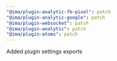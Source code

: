```yaml
---
"@ima/plugin-analytic-fb-pixel": patch
"@ima/plugin-analytic-google": patch
"@ima/plugin-websocket": patch
"@ima/plugin-analytic": patch
"@ima/plugin-atoms": patch
---
```


Added plugin settings exports
